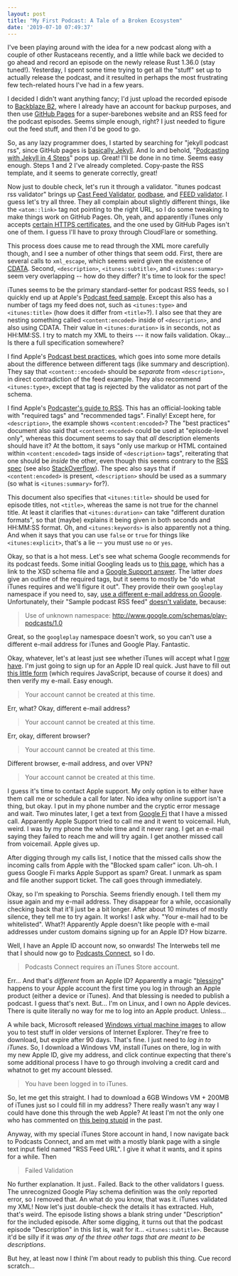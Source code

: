 ```yaml
---
layout: post
title: "My First Podcast: A Tale of a Broken Ecosystem"
date: '2019-07-10 07:49:37'
---
```


I've been playing around with the idea for a new podcast along with a
couple of other Rustaceans recently, and a little while back we decided
to go ahead and record an episode on the newly release Rust 1.36.0 (stay
tuned!). Yesterday, I spent some time trying to get all the "stuff" set
up to actually release the podcast, and it resulted in perhaps the most
frustrating few tech-related hours I've had in a few years.

I decided I didn't want anything fancy; I'd just upload the recorded
episode to [Backblaze
B2](https://www.backblaze.com/b2/cloud-storage.html), where I already
have an account for backup purposes, and then use [GitHub
Pages](https://pages.github.com/) for a super-barebones website and an
RSS feed for the podcast episodes. Seems simple enough, right? I just
needed to figure out the feed stuff, and then I'd be good to go.

So, as any lazy programmer does, I started by searching for "jekyll
podcast rss", since GitHub pages is [basically
Jekyll](https://help.github.com/en/articles/about-github-pages-and-jekyll).
And lo and behold, "[Podcasting with Jekyll in 4
Steps](https://dyscribe.com/en/podcasting/podcasting-with-jekyll-in-4-steps.html)"
pops up. Great! I'll be done in no time. Seems easy enough. Steps 1 and
2 I've already completed. Copy-paste the RSS template, and it seems to
generate correctly, great!

Now just to double check, let's run it through a validator. "itunes
podcast rss validator" brings up [Cast Feed
Validator](http://castfeedvalidator.com/),
[podbase](https://podba.se/validate/), and [FEED
validator](http://www.feedvalidator.org/). I guess let's try all three.
They all complain about slightly different things, like the
`<atom::link>` tag not pointing to the right URL, so I do some tweaking
to make things work on GitHub Pages. Oh, yeah, and apparently iTunes
only accepts [certain HTTPS
certificates](https://support.castos.com/article/72-itunes-can-t-read-your-feed),
and the one used by GitHub Pages isn't one of them. I guess I'll have to
proxy through CloudFlare or something.

This process does cause me to read through the XML more carefully
though, and I see a number of other things that seem odd. First, there
are several calls to `xml_escape`, which seems weird given the existence
of [CDATA](https://en.wikipedia.org/wiki/CDATA). Second,
`<description>`, `<itunes:subtitle>`, and `<itunes:summary>` seem very
overlapping -- how do they differ? It's time to look for the spec!

iTunes seems to be the primary standard-setter for podcast RSS feeds, so
I quickly end up at Apple's [Podcast feed
sample](https://help.apple.com/itc/podcasts_connect/#/itcbaf351599).
Except this also has a number of tags my feed does not, such as
`<itunes:type>` and `<itunes:title>` (how does it differ from
`<title>`?). I also see that they are nesting something called
`<content:encoded>` inside of `<description>`, and also using CDATA.
Their value in `<itunes:duration>` is in seconds, not as HH:MM:SS. I try
to match my XML to theirs --- it now fails validation. Okay... Is there
a full specification somewhere?

I find Apple's [Podcast best
practices](https://help.apple.com/itc/podcasts_connect/#/itc2b3780e76),
which goes into some more details about the difference between different
tags (like summary and description). They say that `<content::encoded>`
should be _separate_ from `<description>`, in direct contradiction of
the feed example. They also recommend `<itunes:type>`, except that tag
is rejected by the validator as not part of the schema.

I find Apple's [Podcaster's guide to
RSS](https://help.apple.com/itc/podcasts_connect/#/itcb54353390). This
has an official-looking table with "required tags" and "recommended
tags". Finally! Except here, for `<description>`, the example shows
`<content:encoded>`? The "best practices" document also said that
`<content:encoded>` could be used at "episode-level only", whereas this
document seems to say that _all_ description elements should have it?
At the bottom, it says "only use markup or HTML contained within
`<content:encoded>` tags inside of `<description>` tags", reiterating
that one should be _inside_ the other, even though this seems contrary
to the [RSS
spec](http://www.rssboard.org/rss-profile#namespace-elements-content-encoded)
(see also
[StackOverflow](https://stackoverflow.com/questions/7220670/difference-between-description-and-contentencoded-tags-in-rss2)).
The spec also says that if `<content:encoded>` is present, `<description>`
should be used as a summary (so what is `<itunes:summary>` for?).

This document also specifies that `<itunes:title>` should be used for
episode titles, not `<title>`, whereas the same is not true for the
channel title. At least it clarifies that `<itunes:duration>` can take
"different duration formats", so that (maybe) explains it being given in
both seconds and HH:MM:SS format. Oh, and `<itunes:keywords>` is also
apparently not a thing. And when it says that you can use `false` or
`true` for things like `<itunes:explicit>`, that's a lie -- you must use
`no` or `yes`.

Okay, so that is a hot mess. Let's see what schema Google recommends for
its podcast feeds. Some initial Googling leads us to [this
page](https://www.google.com/schemas/play-podcasts/1.0/), which has a
link to the XSD schema file and a [Google Support
answer](https://support.google.com/googleplay/podcasts/answer/6260341).
The latter _does_ give an outline of the required tags, but it seems to
mostly be "do what iTunes requires and we'll figure it out". They
provide their own `googleplay` namespace if you need to, say, [use
a different e-mail address on
Google](https://twitter.com/Jonhoo/status/1138189951437135872).
Unfortunately, their "Sample podcast RSS feed" [doesn't
validate](http://www.feedvalidator.org/check.cgi?url=https%3A%2F%2Fgist.githubusercontent.com%2Fjonhoo%2F20fbc04ce70c8c4d90c8310cb8327e34%2Fraw%2Fb0f35300937c1ca8807144316431e0b58f4a5d02%2Fgoogleplay-podcast-sample-feed.xml),
because:

> Use of unknown namespace: http://www.google.com/schemas/play-podcasts/1.0

Great, so the `googleplay` namespace doesn't work, so you can't use a
different e-mail address for iTunes and Google Play. Fantastic.

Okay, whatever, let's at least just see whether iTunes will accept what
I [now
have](https://gist.github.com/jonhoo/b84935123965c6508e143cc271b48c59).
I'm just going to sign up for an Apple ID real quick. Just have to fill
out [this little form](https://appleid.apple.com/account#!&page=create)
(which requires JavaScript, because of course it does) and then verify
my e-mail. Easy enough.

> Your account cannot be created at this time.

Err, what? Okay, different e-mail address?

> Your account cannot be created at this time.

Err, okay, different browser?

> Your account cannot be created at this time.

Different browser, e-mail address, and over VPN?

> Your account cannot be created at this time.

I guess it's time to contact Apple support. My only option is to either
have them call me or schedule a call for later. No idea why online
support isn't a thing, but okay. I put in my phone number and the
cryptic error message and wait. Two minutes later, I get a text from
[Google Fi](https://fi.google.com/) that I have a missed call.
Apparently Apple Support tried to call me and it went to voicemail. Huh,
weird. I was by my phone the whole time and it never rang. I get an
e-mail saying they failed to reach me and will try again. I get another
missed call from voicemail. Apple gives up.

After digging through my calls list, I notice that the missed calls show
the incoming calls from Apple with the "Blocked spam caller" icon.
Uh-oh. I guess Google Fi marks Apple Support as spam? Great. I unmark as
spam and file another support ticket. The call goes through immediately.

Okay, so I'm speaking to Porschia. Seems friendly enough. I tell them my
issue again and my e-mail address. They disappear for a while,
occasionally checking back that it'll just be a bit longer. After about
10 minutes of mostly silence, they tell me to try again. It works! I ask
why. "Your e-mail had to be whitelisted". What?! Apparently Apple
doesn't like people with e-mail addresses under custom domains signing
up for an Apple ID? How bizarre.

Well, I have an Apple ID account now, so onwards! The Interwebs tell me
that I should now go to [Podcasts
Connect](https://podcastsconnect.apple.com/), so I do.

> Podcasts Connect requires an iTunes Store account.

Err... And that's _different_ from an Apple ID? Apparently a magic
"[blessing](https://support.apple.com/en-us/HT201762)" happens to your
Apple account the first time you log in through an Apple product (either
a device or iTunes). And that blessing is needed to publish a podcast.
I guess that's next. But... I'm on Linux, and I own no Apple devices.
There is quite literally no way for me to log into an Apple product.
Unless...

A while back, Microsoft released [Windows virtual machine
images](https://developer.microsoft.com/en-us/microsoft-edge/tools/vms/)
to allow you to test stuff in older versions of Internet Explorer.
They're free to download, but expire after 90 days. That's fine. I just
need to _log in to iTunes_. So, I download a Windows VM, install iTunes
on there, log in with my new Apple ID, give my address, and click
continue expecting that there's some additional process I have to go
through involving a credit card and whatnot to get my account blessed.

> You have been logged in to iTunes.

So, let me get this straight. I had to download a 6GB Windows VM + 200MB
of iTunes just so I could fill in my address? There really wasn't any
way I could have done this through the web Apple? At least I'm not the
only one who has commented on [this being
stupid](http://rickluna.com/wp/2016/08/submitting-a-podcast-to-itunes/)
in the past.

Anyway, with my special iTunes Store account in hand, I now navigate
back to Podcasts Connect, and am met with a mostly blank page with a
single text input field named "RSS Feed URL". I give it what it wants,
and it spins for a while. Then

> Failed Validation

No further explanation. It just.. Failed. Back to the other validators I
guess. The unrecognized Google Play schema definition was the only
reported error, so I removed that. An what do you know, that was it.
iTunes validated my XML! Now let's just double-check the details it has
extracted. Huh, that's weird. The episode listing shows a blank string
under "Description" for the included episode. After some digging, it
turns out that the podcast episode "Description" in this list is, wait
for it... `<itunes:subtitle>`. Because it'd be silly if it was _any of
the three other tags that are meant to be descriptions_.

But hey, at least now I _think_ I'm about ready to publish this thing.
Cue record scratch...
